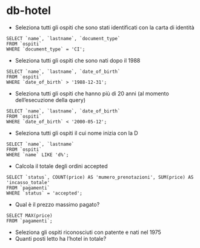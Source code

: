 # db-hotel

* Seleziona tutti gli ospiti che sono stati identificati con la carta di identità
```
SELECT `name`, `lastname`, `document_type`
FROM `ospiti`
WHERE `document_type` = 'CI';
```
* Seleziona tutti gli ospiti che sono nati dopo il 1988
```
SELECT `name`, `lastname`, `date_of_birth`
FROM `ospiti`
WHERE `date_of_birth` > '1988-12-31';
```
* Seleziona tutti gli ospiti che hanno più di 20 anni (al momento dell’esecuzione della query)
```
SELECT `name`, `lastname`, `date_of_birth`
FROM `ospiti`
WHERE `date_of_birth` < '2000-05-12';
```
* Seleziona tutti gli ospiti il cui nome inizia con la D
```
SELECT `name`, `lastname`
FROM `ospiti`
WHERE `name` LIKE 'd%';
```
* Calcola il totale degli ordini accepted
```
SELECT `status`, COUNT(price) AS 'mumero_prenotazioni', SUM(price) AS 'incasso_totale'
FROM `pagamenti`
WHERE `status` = 'accepted';
```
* Qual è il prezzo massimo pagato?
```
SELECT MAX(price)
FROM `pagamenti`;
```
* Seleziona gli ospiti riconosciuti con patente e nati nel 1975
* Quanti posti letto ha l’hotel in totale?